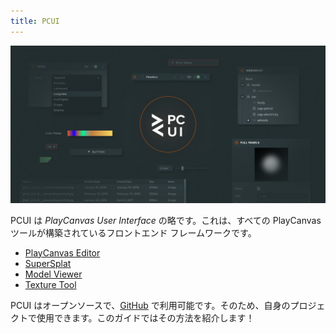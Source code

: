 ```yaml
---
title: PCUI
---
```


![PCUI splash](/img/user-manual/pcui/pcui-banner.jpg)

PCUI は _PlayCanvas User Interface_ の略です。これは、すべての PlayCanvas ツールが構築されているフロントエンド フレームワークです。

* [PlayCanvas Editor](https://playcanvas.com/products/editor)
* [SuperSplat](https://superspl.at/editor)
* [Model Viewer](https://playcanvas.com/viewer)
* [Texture Tool](https://playcanvas.com/texture-tool)

PCUI はオープンソースで、[GitHub](https://github.com/playcanvas/pcui) で利用可能です。そのため、自身のプロジェクトで使用できます。このガイドではその方法を紹介します！
